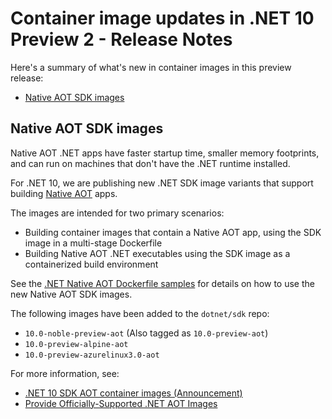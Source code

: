 # Container image updates in .NET 10 Preview 2 - Release Notes

Here's a summary of what's new in container images in this preview release:

- [Native AOT SDK images](#native-aot-sdk-images)

## Native AOT SDK images

Native AOT .NET apps have faster startup time, smaller memory footprints, and can run on machines that don't have the .NET runtime installed.

For .NET 10, we are publishing new .NET SDK image variants that support building [Native AOT](https://learn.microsoft.com/dotnet/core/deploying/native-aot) apps.

The images are intended for two primary scenarios:

- Building container images that contain a Native AOT app, using the SDK image in a multi-stage Dockerfile
- Building Native AOT .NET executables using the SDK image as a containerized build environment

See the [.NET Native AOT Dockerfile samples](https://github.com/dotnet/dotnet-docker/tree/main/samples/releasesapi) for details on how to use the new Native AOT SDK images.

The following images have been added to the `dotnet/sdk` repo:

- `10.0-noble-preview-aot` (Also tagged as `10.0-preview-aot`)
- `10.0-preview-alpine-aot`
- `10.0-preview-azurelinux3.0-aot`

For more information, see:

- [.NET 10 SDK AOT container images (Announcement)](https://github.com/dotnet/dotnet-docker/discussions/6312)
- [Provide Officially-Supported .NET AOT Images](https://github.com/dotnet/dotnet-docker/issues/5020)
